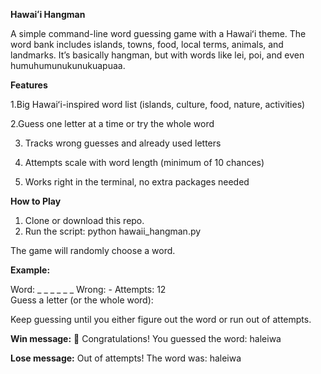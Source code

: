 **Hawaiʻi Hangman**

A simple command-line word guessing game with a Hawaiʻi theme. The word bank includes islands, towns, food, local terms, animals, and landmarks. It’s basically hangman, but with words like lei, poi, and even humuhumunukunukuapuaa.

**Features**

1.Big Hawaiʻi-inspired word list (islands, culture, food, nature, activities)

2.Guess one letter at a time or try the whole word

3. Tracks wrong guesses and already used letters

4. Attempts scale with word length (minimum of 10 chances)

5. Works right in the terminal, no extra packages needed

**How to Play**
 1. Clone or download this repo.
 2. Run the script:
    python hawaii_hangman.py

The game will randomly choose a word. 

**Example:**

Word: _ _ _ _ _ _   Wrong: -   Attempts: 12  
Guess a letter (or the whole word):  

Keep guessing until you either figure out the word or run out of attempts.

**Win message:**
🎉 Congratulations! You guessed the word: haleiwa

**Lose message:**
Out of attempts! The word was: haleiwa

